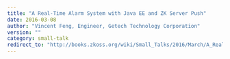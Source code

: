 ```yaml
---
title: "A Real-Time Alarm System with Java EE and ZK Server Push"
date: 2016-03-08
author: "Vincent Feng, Engineer, Getech Technology Corporation"
version: ""
category: small-talk
redirect_to: "http://books.zkoss.org/wiki/Small_Talks/2016/March/A_Real-Time_Alarm_System_with_Java_EE_and_ZK_Server_Push"
---
```

